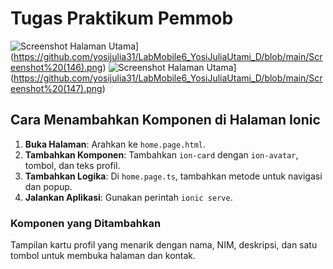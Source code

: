 # Tugas Praktikum Pemmob

![Screenshot Halaman Utama](screenshot.png)](https://github.com/yosijulia31/LabMobile6_YosiJuliaUtami_D/blob/main/Screenshot%20(146).png)
![Screenshot Halaman Utama](screenshot.png)](https://github.com/yosijulia31/LabMobile6_YosiJuliaUtami_D/blob/main/Screenshot%20(147).png)

## Cara Menambahkan Komponen di Halaman Ionic
1. **Buka Halaman**: Arahkan ke `home.page.html`.
2. **Tambahkan Komponen**: Tambahkan `ion-card` dengan `ion-avatar`, tombol, dan teks profil.
3. **Tambahkan Logika**: Di `home.page.ts`, tambahkan metode untuk navigasi dan popup.
4. **Jalankan Aplikasi**: Gunakan perintah `ionic serve`.

### Komponen yang Ditambahkan
Tampilan kartu profil yang menarik dengan nama, NIM, deskripsi, dan satu tombol untuk membuka halaman dan kontak.
